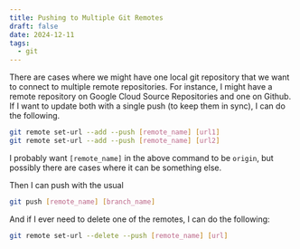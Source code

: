 ```yaml
---
title: Pushing to Multiple Git Remotes
draft: false
date: 2024-12-11
tags:
  - git
---
```

There are cases where we might have one local git repository that we want to connect to multiple remote repositories. For instance, I might have a remote repository on Google Cloud Source Repositories and one on Github. If I want to update both with a single push (to keep them in sync), I can do the following.

```bash
git remote set-url --add --push [remote_name] [url1]
git remote set-url --add --push [remote_name] [url2]
```

I probably want `[remote_name]` in the above command to be `origin`, but possibly there are cases where it can be something else.

Then I can push with the usual

```bash
git push [remote_name] [branch_name]
```

And if I ever need to delete one of the remotes, I can do the following:

```bash
git remote set-url --delete --push [remote_name] [url]
```